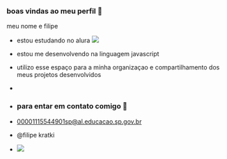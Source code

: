 ### boas vindas ao meu perfil 🤠

meu nome e filipe 

- estou estudando no alura ![](https://cursos.alura.com.br/dashboard)
- estou me desenvolvendo na linguagem javascript
- utilizo esse espaço para a minha organizaçao e compartilhamento dos meus projetos desenvolvidos
- 
- ### para entar em contato comigo 📧

- 00001115544901sp@al.educacao.sp.gov.br

- @filipe kratki

- ![](https://media1.tenor.com/m/1ZMQ6_PMf9MAAAAd/raccoon-rave.gif)
  
